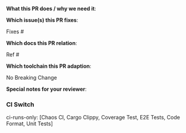 <!--  Thanks for sending a pull request! -->
<!--  Have I run `make ci`? -->

**What this PR does / why we need it**:

**Which issue(s) this PR fixes**:
<!--
*Automatically closes linked issue when PR is merged.
Usage: `Fixes #<issue number>`, or `Fixes (paste link of issue)`.
-->
Fixes #

**Which docs this PR relation**:

Ref #

**Which toolchain this PR adaption**:

No Breaking Change

**Special notes for your reviewer**:

### CI Switch

ci-runs-only: [Chaos CI, Cargo Clippy, Coverage Test, E2E Tests, Code Format, Unit Tests]

